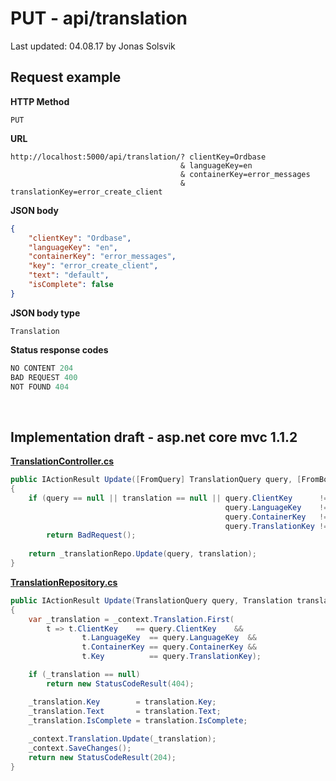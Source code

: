 # PUT - api/translation

Last updated: 04.08.17 by Jonas Solsvik

## Request example 

**HTTP Method**
```
PUT
```

**URL**
```url
http://localhost:5000/api/translation/? clientKey=Ordbase
                                      & languageKey=en
                                      & containerKey=error_messages
                                      & translationKey=error_create_client
``` 

**JSON body**
```json
{
    "clientKey": "Ordbase",
    "languageKey": "en",
    "containerKey": "error_messages",
    "key": "error_create_client",
    "text": "default",
    "isComplete": false
}
```
**JSON body type**
```
Translation
```


**Status response codes**
```cs
NO CONTENT 204
BAD REQUEST 400
NOT FOUND 404
```

<br>

## Implementation draft - asp.net core mvc 1.1.2

[**TranslationController.cs**](/controllers/TranslationController.cs)
```cs
public IActionResult Update([FromQuery] TranslationQuery query, [FromBody] Translation translation)
{   
    if (query == null || translation == null || query.ClientKey      != translation.ClientKey    ||
                                                query.LanguageKey    != translation.LanguageKey  ||
                                                query.ContainerKey   != translation.ContainerKey ||
                                                query.TranslationKey != translation.Key) 
        return BadRequest();
    
    return _translationRepo.Update(query, translation);
}

```

[**TranslationRepository.cs**](/repositories/TranslationRepository.cs)
```cs
public IActionResult Update(TranslationQuery query, Translation translation) 
{   
    var _translation = _context.Translation.First(
        t => t.ClientKey    == query.ClientKey    &&
                t.LanguageKey  == query.LanguageKey  &&
                t.ContainerKey == query.ContainerKey &&
                t.Key          == query.TranslationKey);

    if (_translation == null) 
        return new StatusCodeResult(404);

    _translation.Key        = translation.Key;
    _translation.Text       = translation.Text;
    _translation.IsComplete = translation.IsComplete;
    
    _context.Translation.Update(_translation);
    _context.SaveChanges();
    return new StatusCodeResult(204); 
}
```